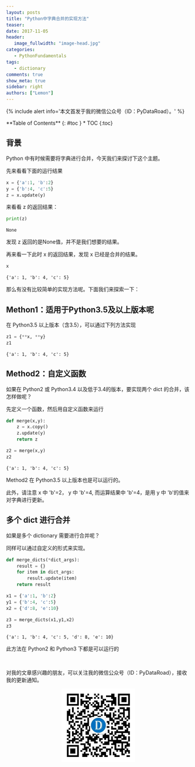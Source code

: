 ```yaml
---
layout: posts
title: "Python中字典合并的实现方法"
teaser:
date: 2017-11-05
header:
   image_fullwidth: "image-head.jpg"
categories:
   - PythonFundamentals
tags:
   - dictionary
comments: true
show_meta: true
sidebar: right
authors: ["Lemon"]
---
```





{% include alert info='本文首发于我的微信公众号（ID：PyDataRoad）。' %}


<div class="panel radius" markdown="1">
**Table of Contents**
{: #toc }
*  TOC
{:toc}
</div>




## 背景


Python 中有时候需要将字典进行合并，今天我们来探讨下这个主题。

先来看看下面的运行结果


```python
x = {'a':1, 'b':2}
y = {'b':4, 'c':5}
z = x.update(y)
```

来看看 z 的返回结果：


```python
print(z)
```

    None


发现 z 返回的是None值，并不是我们想要的结果。

再来看一下此时 x 的返回结果，发现 x 已经是合并的结果。


```python
x
```




    {'a': 1, 'b': 4, 'c': 5}



那么有没有比较简单的实现方法呢。下面我们来探索一下：

## Methon1：适用于Python3.5及以上版本呢

在 Python3.5 以上版本（含3.5），可以通过下列方法实现


```python
z1 = {**x, **y}
z1
```




    {'a': 1, 'b': 4, 'c': 5}



## Method2：自定义函数

如果在 Python2 或 Python3.4 以及低于3.4的版本，要实现两个 dict 的合并，该怎样做呢？

先定义一个函数，然后用自定义函数来运行


```python
def merge(x,y):
    z = x.copy()
    z.update(y)
    return z
```


```python
z2 = merge(x,y)
z2
```




    {'a': 1, 'b': 4, 'c': 5}



Method2 在 Python3.5 以上版本也是可以运行的。

此外，请注意 x 中 'b'=2， y 中 'b'=4, 而运算结果中 'b'=4，是用 y 中 'b'的值来对字典进行更新。

## 多个 dict 进行合并

如果是多个 dictionary 需要进行合并呢？

同样可以通过自定义的形式来实现。


```python
def merge_dicts(*dict_args):
    result = {}
    for item in dict_args:
        result.update(item)
    return result
```


```python
x1 = {'a':1, 'b':2}
y1 = {'b':4, 'c':5}
x2 = {'d':8, 'e':10}
```


```python
z3 = merge_dicts(x1,y1,x2)
z3
```




    {'a': 1, 'b': 4, 'c': 5, 'd': 8, 'e': 10}



此方法在 Python2 和 Python3 下都是可以运行的


<br>

对我的文章感兴趣的朋友，可以关注我的微信公众号（ID：PyDataRoad），接收我的更新通知。

<div align="center">
    <img src="/images/qrcode.jpg" width="200">
</div>
